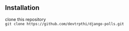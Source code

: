 ## Installation
clone this repository
</br>
```git clone https://github.com/devtrpthi/django-polls.git```
